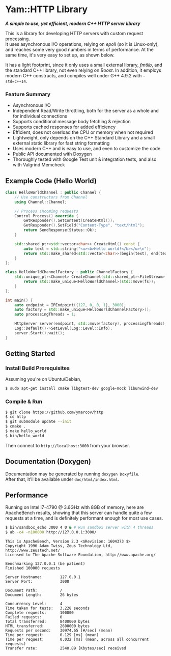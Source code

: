 # Yam::HTTP Library

***A simple to use, yet efficient, modern C++ HTTP server library***

This is a library for developing HTTP servers with custom request processing. \
It uses asynchronous I/O operations, relying on *epoll* (so it is Linux-only), and reaches some very good numbers in terms of performance. At the same time, it's very easy to set up, as shown below.

It has a light footprint, since it only uses a small external library, *fmtlib*, and the standard C++ library, not even relying on *Boost*. In addition, it employs modern C++ constructs, and compiles well under G++ 4.9.2 with `-std=c++14`.

### Feature Summary

- Asynchronous I/O
- Independent Read/Write throttling, both for the server as a whole and for individual connections
- Supports conditional message body fetching & rejection
- Supports cached responses for added efficiency
- Efficient, does not overload the CPU or memory when not required
- Lightweight, only depends on the C++ Standard Library and a small external static library for fast string formatting
- Uses modern C++ and is easy to use, and even to customize the code
- Public API documented with Doxygen
- Thoroughly tested with Google Test unit & integration tests, and also with Valgrind Memcheck

## Example Code (Hello World)

```c++
class HelloWorldChannel : public Channel {
    // Use constructors from Channel
    using Channel::Channel;

    // Process incoming requests
    Control Process() override {
        GetResponder().SetContent(CreateHtml());
        GetResponder().SetField("Content-Type", "text/html");
        return SendResponse(Status::Ok);
    }

    std::shared_ptr<std::vector<char>> CreateHtml() const {
        auto text = std::string("<u><b>Hello world!</b></u>\n");
        return std::make_shared<std::vector<char>>(begin(text), end(text));
    }
};

class HelloWorldChannelFactory : public ChannelFactory {
    std::unique_ptr<Channel> CreateChannel(std::shared_ptr<FileStream> fs) override {
        return std::make_unique<HelloWorldChannel>(std::move(fs));
    }
};

int main() {
    auto endpoint = IPEndpoint({127, 0, 0, 1}, 3000);
    auto factory = std::make_unique<HelloWorldChannelFactory>();
    auto processingThreads = 1;

    HttpServer server(endpoint, std::move(factory), processingThreads);
    Log::Default()->SetLevel(Log::Level::Info);
    server.Start().wait();
}
```

## Getting Started
### Install Build Prerequisites
Assuming you're on Ubuntu/Debian,

```bash
$ sudo apt-get install cmake libgtest-dev google-mock libunwind-dev
```
### Compile & Run

```bash
$ git clone https://github.com/ymarcov/http
$ cd http
$ git submodule update --init
$ cmake .
$ make hello_world
$ bin/hello_world
```

Then connect to `http://localhost:3000` from your browser.

## Documentation (Doxygen)
Documentation may be generated by running ```doxygen Doxyfile```. \
After that, it'll be available under `doc/html/index.html`.

## Performance
Running on Intel i7-4790 @ 3.6GHz with 8GB of memory, here are ApacheBench results, showing that this server can handle quite a few requests at a time, and is definitely performant enough for most use cases.

```bash
$ bin/sandbox_echo 3000 4 0 & # Run sandbox server with 4 threads
$ ab -c4 -n100000 http://127.0.0.1:3000/
```

```
This is ApacheBench, Version 2.3 <$Revision: 1604373 $>
Copyright 1996 Adam Twiss, Zeus Technology Ltd, http://www.zeustech.net/
Licensed to The Apache Software Foundation, http://www.apache.org/

Benchmarking 127.0.0.1 (be patient)
Finished 100000 requests

Server Hostname:        127.0.0.1
Server Port:            3000

Document Path:          /
Document Length:        26 bytes

Concurrency Level:      4
Time taken for tests:   3.228 seconds
Complete requests:      100000
Failed requests:        0
Total transferred:      8400000 bytes
HTML transferred:       2600000 bytes
Requests per second:    30974.65 [#/sec] (mean)
Time per request:       0.129 [ms] (mean)
Time per request:       0.032 [ms] (mean, across all concurrent requests)
Transfer rate:          2540.89 [Kbytes/sec] received
```

